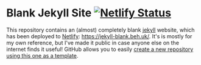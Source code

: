 # Blank Jekyll Site [![Netlify Status](https://api.netlify.com/api/v1/badges/958ce273-2362-470a-9302-43c8a382f9f3/deploy-status)](https://app.netlify.com/sites/jekyll-blank/deploys)

This repository contains an (almost) completely blank [jekyll](https://jekyllrb.com/) website, which has been deployed to [Netlify](https://www.netlify.com/): https://jekyll-blank.beh.uk/. It's is mostly for my own reference, but I've made it public in case anyone else on the internet finds it useful! GitHub allows you to easily [create a new repository using this one as a template](https://github.com/BenjaminEHowe/jekyll-blank/generate).
